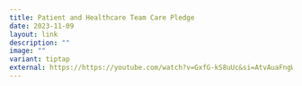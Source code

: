 ```yaml
---
title: Patient and Healthcare Team Care Pledge
date: 2023-11-09
layout: link
description: ""
image: ""
variant: tiptap
external: https://https://youtube.com/watch?v=GxfG-kS8uUc&si=AtvAuaFngWPOG198
---
```

